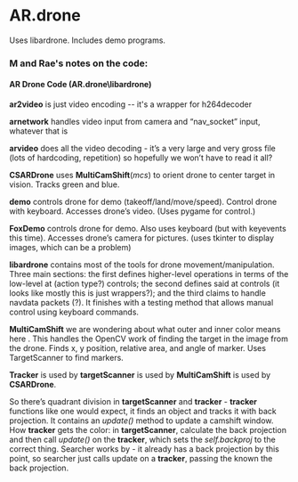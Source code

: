 # AR.drone
Uses libardrone. Includes demo programs.  

### M and Rae's notes on the code:

#### AR Drone Code (AR.drone\libardrone)

__ar2video__ is just video encoding -- it's a wrapper for h264decoder

__arnetwork__ handles video input from camera and “nav_socket” input, whatever that is

__arvideo__ does all the video decoding - it’s a very large and very gross file (lots of hardcoding, repetition) so hopefully we won’t have to read it all?

__CSARDrone__ uses __MultiCamShift__(_mcs_) to orient drone to center target in vision. Tracks green and blue. 

__demo__ controls drone for demo (takeoff/land/move/speed). Control drone with keyboard. Accesses drone’s video. (Uses pygame for control.)

__FoxDemo__  controls drone for demo. Also uses keyboard (but with keyevents this time). Accesses drone’s camera for pictures. (uses tkinter to display images, which can be a problem)

__libardrone__ contains most of the tools for drone movement/manipulation. Three main sections: the first defines higher-level operations in terms of the low-level at (action type?) controls; the second defines said at controls (it looks like mostly this is just wrappers?); and the third claims to handle navdata packets (?).
It finishes with a testing method that allows manual control using keyboard commands. 

__MultiCamShift__ we are wondering about what outer and inner color means here . This handles the OpenCV work of finding the target in the image from the drone. Finds x, y position, relative area, and angle of marker. Uses TargetScanner to find markers. 


__Tracker__ is used by __targetScanner__ is used by __MultiCamShift__ is used by __CSARDrone__.

So there’s quadrant division in __targetScanner__ and __tracker__ - __tracker__ functions like one would expect, it finds an object and tracks it with back projection. It contains an _update()_ method to update a camshift window. 
How __tracker__ gets the color: in __targetScanner__, calculate the back projection and then call _update()_ on the __tracker__, which sets the _self.backproj_ to the correct thing.
Searcher works by - it already has a back projection by this point, so searcher just calls update on a __tracker__, passing the known the back projection.



